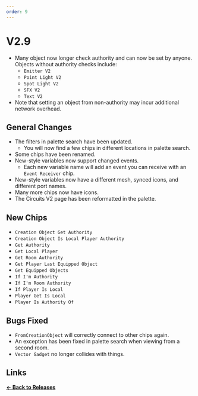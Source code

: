 ```yaml
---
order: 9
---
```


# V2.9

* Many object now longer check authority and can now be set by anyone. Objects without authority checks include:
  * `Emitter V2`
  * `Point Light V2`
  * `Spot Light V2`
  * `SFX V2`
  * `Text V2`
* Note that setting an object from non-authority may incur additional network overhead.

## General Changes

* The filters in palette search have been updated.
    * You will now find a few chips in different locations in palette search.
* Some chips have been renamed.
* New-style variables now support changed events.
    * Each new variable name will add an event you can receive with an `Event Receiver` chip.
* New-style variables now have a different mesh, synced icons, and different port names.
* Many more chips now have icons.
* The Circuits V2 page has been reformatted in the palette.

## New Chips

* `Creation Object Get Authority`
* `Creation Object Is Local Player Authority`
* `Get Authority`
* `Get Local Player`
* `Get Room Authority`
* `Get Player Last Equipped Object`
* `Get Equipped Objects`
* `If I'm Authority`
* `If I'm Room Authority`
* `If Player Is Local`
* `Player Get Is Local`
* `Player Is Authority Of`

## Bugs Fixed

* `FromCreationObject` will correctly connect to other chips again.
* An exception has been fixed in palette search when viewing from a second room.
* `Vector Gadget` no longer collides with things.

## Links

**[<- Back to Releases](./)**
